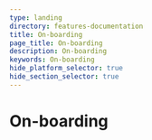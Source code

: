 ```yaml
---
type: landing
directory: features-documentation
title: On-boarding
page_title: On-boarding
description: On-boarding
keywords: On-boarding
hide_platform_selector: true
hide_section_selector: true
---
```

# On-boarding

